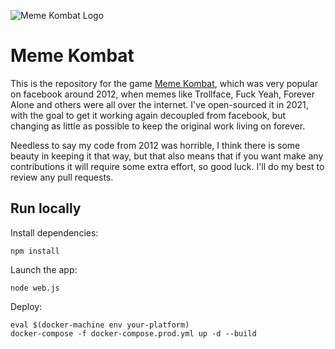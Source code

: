 ![Meme Kombat Logo](https://memekombat.rchaves.app/img/logo.png)

Meme Kombat
=====================================

This is the repository for the game [Meme Kombat](https://memekombat.rchaves.app/), which was very popular on facebook around 2012, when memes like Trollface, Fuck Yeah, Forever Alone and others were all over the internet. I've open-sourced it in 2021, with the goal to get it working again decoupled from facebook, but changing as little as possible to keep the original work living on forever.

Needless to say my code from 2012 was horrible, I think there is some beauty in keeping it that way, but that also means that if you want make any contributions it will require some extra effort, so good luck. I'll do my best to review any pull requests.

Run locally
-----------

Install dependencies:

    npm install

Launch the app:

    node web.js

Deploy:

    eval $(docker-machine env your-platform)
    docker-compose -f docker-compose.prod.yml up -d --build